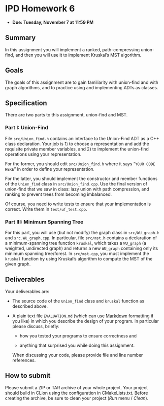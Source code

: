 # IPD Homework 6

  - **Due: Tuesday, November 7 at 11:59 PM**

## Summary

In this assignment you will implement a ranked, path-compressing
union-find, and then you will use it to implement Kruskal’s MST
algorithm.

## Goals

The goals of this assignment are to gain familiarity with union-find and
with graph algorithms, and to practice using and implementing ADTs as
classes.

## Specification

There are two parts to this assignment, union-find and MST.

### Part I: Union-Find

File `src/Union_find.h` contains an interface to the Union-Find ADT as a
C++ class declaration. Your job is 1) to choose a representation and add
the requisite private member variables, and 2) to implement the
union-find operations using your representation.

For the former, you should edit `src/Union_find.h` where it says “`YOUR
CODE HERE`” in order to define your representation.

For the latter, you should implement the constructor and member
functions of the `Union_find` class in `src/Union_find.cpp`. Use the
final version of union-find that we saw in class: lazy union with path
compression, and ranking to prevent trees from becoming imbalanced.

Of course, you need to write tests to ensure that your implementation is
correct. Write them in `test/uf_test.cpp`.

### Part III: Minimum Spanning Tree

For this part, you will use (but not modify) the graph class in
`src/WU_graph.h` and `src.WU_graph.cpp`. In particular, file `src/mst.h`
contains a declaration of a minimum-spanning tree function `kruskal`,
which takes a `WU_graph` (a weighted, undirected graph) and returns a
new `WU_graph` containing only its minimum spanning tree/forest.
In `src/mst.cpp`, you must implement the `kruskal` function by using
Kruskal’s algorithm to compute the MST of the given graph.

## Deliverables

Your deliverables are:

  - The source code of the `Union_find` class and `kruskal` function as
    described above.

  - A plain text file `EVALUATION.md` (which can use
    [Markdown](https://help.github.com/articles/github-flavored-markdown/)
    formatting if you like) in which you describe the design of your
    program. In particular please discuss, briefly:

      - how you tested your programs to ensure correctness and

      - anything that surprised you while doing this assignment.

    When discussing your code, please provide file and line number
    references.

## How to submit

Please submit a ZIP or TAR archive of your whole project. Your project
should build in CLion using the configuration in CMakeLists.txt. Before
creating the archive, be sure to clean your project (*Run* menu /
*Clean*).
